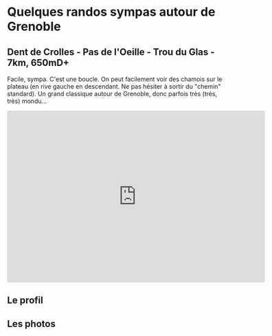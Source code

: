 # Quelques randos sympas autour de Grenoble

## Dent de Crolles - Pas de l'Oeille - Trou du Glas - 7km, 650mD+
Facile, sympa. C'est une boucle. On peut facilement voir des chamois sur le plateau (en rive gauche en descendant. Ne pas hésiter à sortir du "chemin" standard). Un grand classique autour de Grenoble, donc parfois très (très, très) mondu...

<iframe width="600" height="400" frameborder="0" scrolling="no" marginheight="0" marginwidth="0" sandbox="allow-forms allow-scripts allow-same-origin" src="https://www.geoportail.gouv.fr/embed/visu.html?c=5.849364177835119,45.31167258709132&z=15&l0=GEOGRAPHICALGRIDSYSTEMS.MAPS.SCAN25TOUR.CV::GEOPORTAIL:OGC:WMTS(1)&l1=GEOGRAPHICALGRIDSYSTEMS.MAPS::GEOPORTAIL:OGC:WMTS(0;h)&d2=4905583(1)&permalink=yes" allowfullscreen></iframe>

## Le profil

## Les photos
